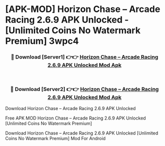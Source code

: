 # [APK-MOD] Horizon Chase – Arcade Racing 2.6.9 APK Unlocked - [Unlimited Coins No Watermark Premium] 3wpc4



<div align="center">
<h3>🔴 Download [Server1] 👉👉 <a href="https://momento.my/?title=Horizon_Chase_–_Arcade_Racing_2.6.9_APK_Unlocked">Horizon Chase – Arcade Racing 2.6.9 APK Unlocked Mod Apk</a></h3><br>

<h3>🔴 Download [Server2] 👉👉 <a href="https://momento.my/?title=Horizon_Chase_–_Arcade_Racing_2.6.9_APK_Unlocked">Horizon Chase – Arcade Racing 2.6.9 APK Unlocked Mod Apk</a></h3>
</div>



Download Horizon Chase – Arcade Racing 2.6.9 APK Unlocked 

Free APK MOD Horizon Chase – Arcade Racing 2.6.9 APK Unlocked [Unlimited Coins No Watermark Premium]

Download Horizon Chase – Arcade Racing 2.6.9 APK Unlocked [Unlimited Coins No Watermark Premium] Mod For Android
